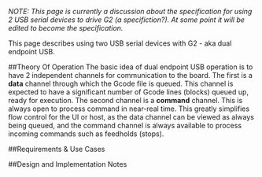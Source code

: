 _NOTE: This page is currently a discussion about the specification for using 2 USB serial devices to drive G2 (a specifiction?). At some point it will be edited to become the specification._

This page describes using two USB serial devices with G2 - aka dual endpoint USB. 

##Theory Of Operation
The basic idea of dual endpoint USB operation is to have 2 independent channels for communication to the board. The first is a **data** channel through which the Gcode file is queued. This channel is expected to have a significant number of Gcode lines (blocks) queued up, ready for execution. The second channel is a **command** channel. This is always open to process command in near-real time. This greatly simplifies flow control for the UI or host, as the data channel can be viewed as always being queued, and the command channel is always available to process incoming commands such as feedholds (stops).

##Requirements & Use Cases

##Design and Implementation Notes